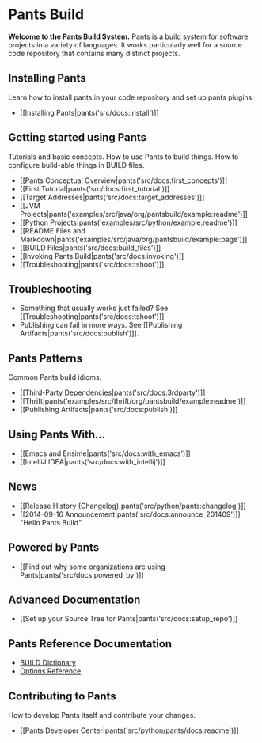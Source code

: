 Pants Build
===========

**Welcome to the Pants Build System.**
Pants is a build system for software projects in a variety of languages.
It works particularly well for a source code repository that contains
many distinct projects.

Installing Pants
----------------

Learn how to install pants in your code repository and set up pants plugins.

+ [[Installing Pants|pants('src/docs:install')]]

Getting started using Pants
---------------------------

Tutorials and basic concepts. How to use Pants to build things. How to
configure build-able things in BUILD files.

+ [[Pants Conceptual Overview|pants('src/docs:first_concepts')]]
+ [[First Tutorial|pants('src/docs:first_tutorial')]]
+ [[Target Addresses|pants('src/docs:target_addresses')]]
+ [[JVM Projects|pants('examples/src/java/org/pantsbuild/example:readme')]]
+ [[Python Projects|pants('examples/src/python/example:readme')]]
+ [[README Files and Markdown|pants('examples/src/java/org/pantsbuild/example:page')]]
+ [[BUILD Files|pants('src/docs:build_files')]]
+ [[Invoking Pants Build|pants('src/docs:invoking')]]
+ [[Troubleshooting|pants('src/docs:tshoot')]]

Troubleshooting
---------------

+   Something that usually works just failed? See
    [[Troubleshooting|pants('src/docs:tshoot')]]
+   Publishing can fail in more ways. See
    [[Publishing Artifacts|pants('src/docs:publish')]].

Pants Patterns
--------------

Common Pants build idioms.

+ [[Third-Party Dependencies|pants('src/docs:3rdparty')]]
+ [[Thrift|pants('examples/src/thrift/org/pantsbuild/example:readme')]]
+ [[Publishing Artifacts|pants('src/docs:publish')]]

Using Pants With...
-------------------

+ [[Emacs and Ensime|pants('src/docs:with_emacs')]]
+ [[IntelliJ IDEA|pants('src/docs:with_intellij')]]

News
----

+ [[Release History (Changelog)|pants('src/python/pants:changelog')]]
+ [[2014-09-16 Announcement|pants('src/docs:announce_201409')]]
  "Hello Pants Build"

Powered by Pants
----------------

+ [[Find out why some organizations are using Pants|pants('src/docs:powered_by')]]

Advanced Documentation
----------------------

+ [[Set up your Source Tree for Pants|pants('src/docs:setup_repo')]]

Pants Reference Documentation
-----------------------------

+ <a href="build_dictionary.html">BUILD Dictionary</a>
+ <a href="options_reference.html">Options Reference</a>

Contributing to Pants
---------------------

How to develop Pants itself and contribute your changes.

+ [[Pants Developer Center|pants('src/python/pants/docs:readme')]]
